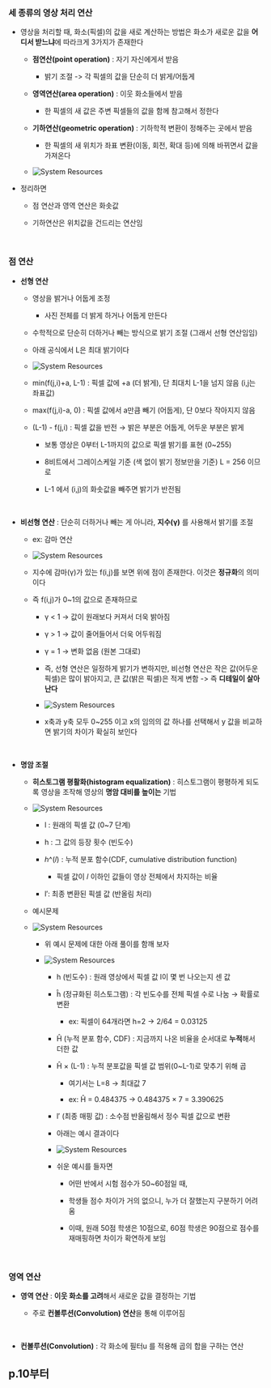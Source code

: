 ### 세 종류의 영상 처리 연산

- 영상을 처리할 때, 화소(픽셀)의 값을 새로 계산하는 방법은 화소가 새로운 값을 **어디서 받느냐**에 따라크게 3가지가 존재한다

    - **점연산(point operation)** : 자기 자신에게서 받음
 
        - 밝기 조절 -> 각 픽셀의 값을 단순히 더 밝게/어둡게 

    - **영역연산(area operation)** : 이웃 화소들에서 받음
 
        - 한 픽셀의 새 값은 주변 픽셀들의 값을 함께 참고해서 정한다 

    - **기하연산(geometric operation)** : 기하학적 변환이 정해주는 곳에서 받음
 
        - 한 픽셀의 새 위치가 좌표 변환(이동, 회전, 확대 등)에 의해 바뀌면서 값을 가져온다 
 
    - ![System Resources](../../images/Computer%20Vision%20images/영상처리연산종류.png)

- 정리하면

    - 점 연산과 영역 연산은 화솟값
 
    - 기하연산은 위치값을 건드리는 연산임
      
<br/>

### 점 연산

- **선형 연산**
  
    - 영상을 밝거나 어둡게 조정
 
        - 사진 전체를 더 밝게 하거나 어둡게 만든다 

    - 수학적으로 단순히 더하거나 빼는 방식으로 밝기 조절 (그래서 선형 연산임임)
     
    - 아래 공식에서 L은 최대 밝기이다 

    - ![System Resources](../../images/Computer%20Vision%20images/점연산공식.png)
 
    - min(f(j,i)+a, L-1) : 픽셀 값에 +a (더 밝게), 단 최대치 L-1을 넘지 않음 (i,j는 좌표값)

    - max(f(j,i)-a, 0) : 픽셀 값에서 a만큼 빼기 (어둡게), 단 0보다 작아지지 않음

    - (L-1) - f(j,i) : 픽셀 값을 반전 → 밝은 부분은 어둡게, 어두운 부분은 밝게
 
        - 보통 영상은 0부터 L-1까지의 값으로 픽셀 밝기를 표현 (0~255)
     
        - 8비트에서 그레이스케일 기준 (색 없이 밝기 정보만을 기준) L = 256 이므로
     
        - L-1 에서 (i,j)의 화솟값을 빼주면 밝기가 반전됨

<br/>

- **비선형 연산** : 단순히 더하거나 빼는 게 아니라, **지수(γ)** 를 사용해서 밝기를 조절

    - ex: 감마 연산  

    - ![System Resources](../../images/Computer%20Vision%20images/감마연산공식.png)
 
    - 지수에 감마(γ)가 있는 f(i,j)를 보면 위에 점이 존재한다. 이것은 **정규화**의 의미이다
 
    - 즉 f(i,j)가 0~1의 값으로 존재하므로
 
        - γ < 1 → 값이 원래보다 커져서 더욱 밝아짐

        - γ > 1 → 값이 줄어들어서 더욱 어두워짐

        - γ = 1 → 변화 없음 (원본 그대로)
     
        - 즉, 선형 연산은 일정하게 밝기가 변하지만, 비선형 연산은 작은 값(어두운 픽셀)은 많이 밝아지고, 큰 값(밝은 픽셀)은 적게 변함 -> 즉 **디테일이 살아난다**
     
        - ![System Resources](../../images/Computer%20Vision%20images/감마연산그래프.png)
     
        - x축과 y축 모두 0~255 이고 x의 임의의 값 하나를 선택해서 y 값을 비교하면 밝기의 차이가 확실히 보인다 

<br/>

- **명암 조절**

    - **히스토그램 평활화(histogram equalization)** : 히스토그램이 평평하게 되도록 영상을 조작해 영상의 **명암 대비를 높이는** 기법
 
    - ![System Resources](../../images/Computer%20Vision%20images/히스토그램평활화공식.png)
 
        - l : 원래의 픽셀 값 (0~7 단계)

        - h : 그 값의 등장 횟수 (빈도수)

        - ℎ^(𝑙) : 누적 분포 함수(CDF, cumulative distribution function)
     
            - 픽셀 값이 𝑙 이하인 값들이 영상 전체에서 차지하는 비율 
          
        - l′: 최종 변환된 픽셀 값 (반올림 처리) 

    - 예시문제
      
    - ![System Resources](../../images/Computer%20Vision%20images/히스토그램평활화예시문제.png)
 
        - 위 예시 문제에 대한 아래 풀이를 함깨 보자
     
        - ![System Resources](../../images/Computer%20Vision%20images/히스토그램과정표.png)
     
            - h (빈도수) : 원래 영상에서 픽셀 값 l이 몇 번 나오는지 센 값
         
            - ĥ (정규화된 히스토그램) : 각 빈도수를 전체 픽셀 수로 나눔 → 확률로 변환
         
                - ex: 픽셀이 64개라면 h=2 → 2/64 = 0.03125
             
            - Ĥ (누적 분포 함수, CDF) : 지금까지 나온 비율을 순서대로 **누적**해서 더한 값
         
            - Ĥ × (L-1) : 누적 분포값을 픽셀 값 범위(0~L-1)로 맞추기 위해 곱
         
                - 여기서는 L=8 → 최대값 7
             
                - ex: Ĥ = 0.484375 → 0.484375 × 7 = 3.390625

            - l′ (최종 매핑 값) : 소수점 반올림해서 정수 픽셀 값으로 변환
         
            - 아래는 예시 결과이다
         
            - ![System Resources](../../images/Computer%20Vision%20images/히스토그램예시문제결과.png)
            - 쉬운 예시를 들자면
         
                - 어떤 반에서 시험 점수가 50~60점일 때, 
             
                - 학생들 점수 차이가 거의 없으니, 누가 더 잘했는지 구분하기 어려움
             
                - 이때, 원래 50점 학생은 10점으로, 60점 학생은 90점으로 점수를 재매핑하면 차이가 확연하게 보임 

<br/>

### 영역 연산 

- **영역 연산** : **이웃 화소를 고려**해서 새로운 값을 결정하는 기법

    - 주로 **컨볼루션(Convolution) 연산**을 통해 이루어짐 

<br/>

- **컨볼루션(Convolution)** : 각 화소에 필터u 를 적용해 곱의 합을 구하는 연산

## p.10부터 
























































































